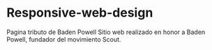 # Responsive-web-design
Pagina tributo de Baden Powell
Sitio web realizado en honor a Baden Powell, fundador del movimiento Scout.
